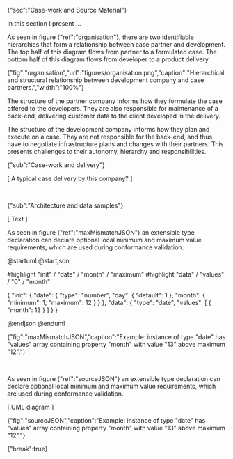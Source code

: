 {"sec":"Case-work and Source Material"}

In this section I present ...

As seen in figure {"ref":"organisation"}, there are two identifiable hierarchies that form a relationship between case partner and development. The top half of this diagram flows from partner to a formulated case. The bottom half of this diagram flows from developer to a product delivery.

{"fig":"organisation","url":"figures/organisation.png","caption":"Hierarchical and structural relationship between development company and case partners.","width":"100%"}

The structure of the partner company informs how they formulate the case offered to the developers. They are also responsible for maintenance of a back-end, delivering customer data to the client developed in the delivery.

The structure of the development company informs how they plan and execute on a case. They are not responsible for the back-end, and thus have to negotiate infrastructure plans and changes with their partners. This presents challenges to their autonomy, hierarchy and responsibilities.

{"sub":"Case-work and delivery"}

[ A typical case delivery by this company? ]

<br>

{"sub":"Architecture and data samples"}

[ Text ]

As seen in figure {"ref":"maxMismatchJSON"} an extensible type declaration can declare optional local minimum and maximum value requirements, which are used during conformance validation.

@startuml
@startjson

<style>
jsonDiagram {
    BackGroundColor transparent
    node {
        BackGroundColor white
        highlight {
            BackGroundColor #ff9999
        }
    }
}
</style>

#highlight "init" / "date" / "month" / "maximum"
#highlight "data" / "values" / "0" / "month"

{
    "init": {
        "date": {
            "type": "number",
            "day": { "default": 1 },
            "month": { "minimum": 1, "maximum": 12 }
        }
    },
    "data": {
        "type": "date",
        "values": [ { "month": 13 } ]
    }
}

@endjson
@enduml

{"fig":"maxMismatchJSON","caption":"Example: instance of type \"date\" has \"values\" array containing property \"month\" with value \"13\" above maximum \"12\"."}

<br>

As seen in figure {"ref":"sourceJSON"} an extensible type declaration can declare optional local minimum and maximum value requirements, which are used during conformance validation.

[ UML diagram ]

{"fig":"sourceJSON","caption":"Example: instance of type \"date\" has \"values\" array containing property \"month\" with value \"13\" above maximum \"12\"."}

{"break":true}